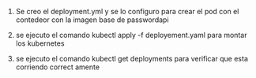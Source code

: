 1) Se creo el deployment.yml y se lo configuro para crear el pod con el contedeor con la
imagen base de passwordapi

2) se ejecuto el comando kubectl apply -f deployement.yaml para montar los kubernetes

3) se ejecuto el comando  kubectl get deployments para verificar que esta corriendo correct
amente

